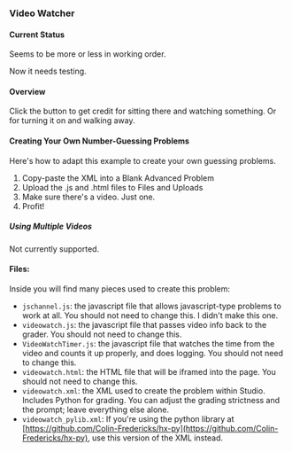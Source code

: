 ### Video Watcher ###

#### Current Status ####

Seems to be more or less in working order.

Now it needs testing.

#### Overview ####
Click the button to get credit for sitting there and watching something. Or for turning it on and walking away.

#### Creating Your Own Number-Guessing Problems ####

Here's how to adapt this example to create your own guessing problems.

1. Copy-paste the XML into a Blank Advanced Problem
2. Upload the .js and .html files to Files and Uploads
3. Make sure there's a video. Just one.
4. Profit!

##### Using Multiple Videos #####

Not currently supported.

#### Files: ####

Inside you will find many pieces used to create this problem:

- `jschannel.js`: the javascript file that allows javascript-type problems to work at all. You should not need to change this. I didn't make this one.
- `videowatch.js`: the javascript file that passes video info back to the grader. You should not need to change this.
- `VideoWatchTimer.js`: the javascript file that watches the time from the video and counts it up properly, and does logging. You should not need to change this.
- `videowatch.html`: the HTML file that will be iframed into the page. You should not need to change this.
- `videowatch.xml`: the XML used to create the problem within Studio. Includes Python for grading. You can adjust the grading strictness and the prompt; leave everything else alone.
- `videowatch_pylib.xml`: If you're using the python library at [https://github.com/Colin-Fredericks/hx-py](https://github.com/Colin-Fredericks/hx-py), use this version of the XML instead.